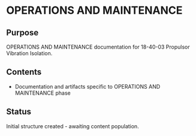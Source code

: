 # OPERATIONS AND MAINTENANCE

## Purpose
OPERATIONS AND MAINTENANCE documentation for 18-40-03 Propulsor Vibration Isolation.

## Contents
- Documentation and artifacts specific to OPERATIONS AND MAINTENANCE phase

## Status
Initial structure created - awaiting content population.
